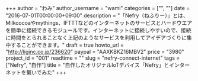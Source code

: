 +++
author = "わみ"
author_username = "wami"
categories = ["", ""]
date = "2016-07-01T00:00:00+09:00"
description = "「Nefry（ねふりー）」とは、Milkcocoaやmythings、IFTTTなどのインターネットのサービスとハードウエアを簡単に接続できるモジュールです。インターネットに接続しやすいので、接続に時間をとられることなく上記のようなサービスを利用してアイデアづくりに集中することができます。"
draft = true
howto_url = "http://liginc.co.jp/236620"
paypal = "AAXKBKZ16MBV2"
price = "3980"
project_id = "001"
readtime = ""
slug = "nefry-connect-internet"
tags = ["Nefry", "自作"]
title = "自作したオリジナルIoTデバイス「Nefry」とインターネットを繋いでみた"
+++